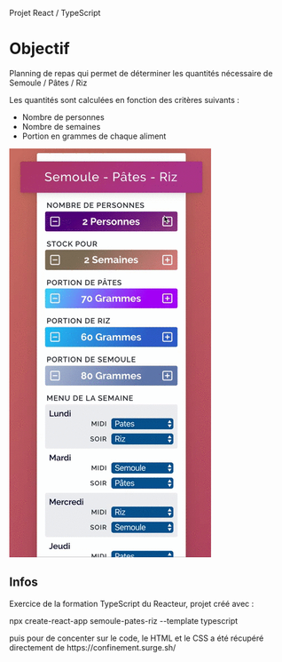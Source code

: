 Projet React / TypeScript

# Objectif

Planning de repas qui permet de déterminer les quantités nécessaire de Semoule / Pâtes / Riz

Les quantités sont calculées en fonction des critères suivants :

- Nombre de personnes
- Nombre de semaines
- Portion en grammes de chaque aliment

![Gif demo](src/demo/Semoule.gif)

## Infos

<p>Exercice de la formation TypeScript du Reacteur, projet créé avec : </p>
<p>npx create-react-app semoule-pates-riz --template typescript </p>
<p>puis pour de concenter sur le code, le HTML et le CSS a été récupéré directement de  https://confinement.surge.sh/</p>
